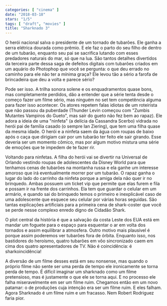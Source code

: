 ```yaml
---
categories: [ "cinema" ]
date: "2018-03-18"
stars: "1/5"
tags: [ "draft", "movies" ]
title: "Sharknado 3"
---
```

O herói nacional salva o presidente de um tornado de tubarões. Ele ganha a serra elétrica dourada como prêmio. E ele faz o parto do seu filho de dentro de um tubarão, enquanto seu pai se sacrifica lutando com esses predadores naturais do mar, só que na lua. São tantos detalhes divertidos da terceira parte dessa saga de defeitos digitais com tubarões criados em um aquário do Photophop que você se pergunta: o que deu errado no caminho para ele não ter a mínima graça? Ele levou tão a sério a farofa de brincadeira que deu a volta e parece sério?

Pode ser isso. A trilha sonora solene e os enquadramentos quase bons, mas completamente perdidos, dão a entender que a série tenta desde o começo fazer um filme sério, mas ninguém no set tem competência alguma para fazer isso acontecer. Os atores repetem falas idiotas de um roteirista que não passou da puberdade (Thunder Levin começou com "Zumbis Mutantes Vampiros do Gueto", mas sair do gueto não fez bem ao rapaz). Ele adora a ideia de uma "ninfeta" (a delícia da Cassandra Scerbo) vidrada no herói pai de família casado (o sempre Ian Ziering), que tem uma filha quase da mesma idade. O herói e a ninfeta saem da água com roupas de baixo após o caça que dirigiam cair por um tubarão ter feito ele sair girando. Esse deveria ser um momento cômico, mas por algum motivo mistura uma série de emoções que te impedem de te fazer rir.

Voltando para ninfetas. A filha do herói vai se divertir na Universal de Orlando vestindo roupas de adolescentes da Disney World para que tenhamos cenas de tubarões na montanha russa e ela ganhe um interesse amoroso que irá eventualmente morrer por um tubarão. O rapaz ganha o lugar do lado do carrinho da ninfeta porque a amiga dela não quer ir no brinquedo. Ambas possuem um ticket vip que permite que elas furem e fila e possam ir na frente dos carrinhos. Ela tem que guardar o celular em um armário, e quando sai do brinquedo temos o primeiro e inexplicável caso de uma adolescente que esquece seu celular por várias horas seguidas. São tantas explicações artificiais para a primeira cena de shark-coster que você se perde nesse complexo enredo digno de Cidadão Shark.

O plot central da história é que a salvação da costa Leste dos EUA está em mandar um foguete para o espaço para esquentar o ar em volta dos tornados e assim equilibrar a atmosfera. Outro motivo mais plausível é porque assim poderemos ver tubarões fora de órbita. Enquanto isso, nos bastidores do heroísmo, quatro tubarões em vôo sincronizado caem em cima dos quatro apresentadores de TV. Não é coincidência: é sharkoincidência!

A diversão de um filme desses está em seu nonsense, mas quando o próprio filme não sente ser uma perda de tempo ele ironicamente se torna perda de tempo. É difícil imaginar um sharknado como um filme pretensioso, mas é justamente o que ele se torna aqui. E no processo ele falha miseravelmente em ser um filme ruim. Chegamos então em um novo patamar: o de produções cuja intenção era ser um filme ruim. E eles falham. Agora Sharknado é um filme ruim e um fracasso. Nem Robert Rodriguez faria pior.
